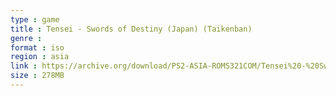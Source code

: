 ```yaml
---
type : game
title : Tensei - Swords of Destiny (Japan) (Taikenban)
genre : 
format : iso
region : asia
link : https://archive.org/download/PS2-ASIA-ROMS321COM/Tensei%20-%20Swords%20of%20Destiny%20%28Japan%29%20%28Taikenban%29.7z
size : 278MB
---
```

